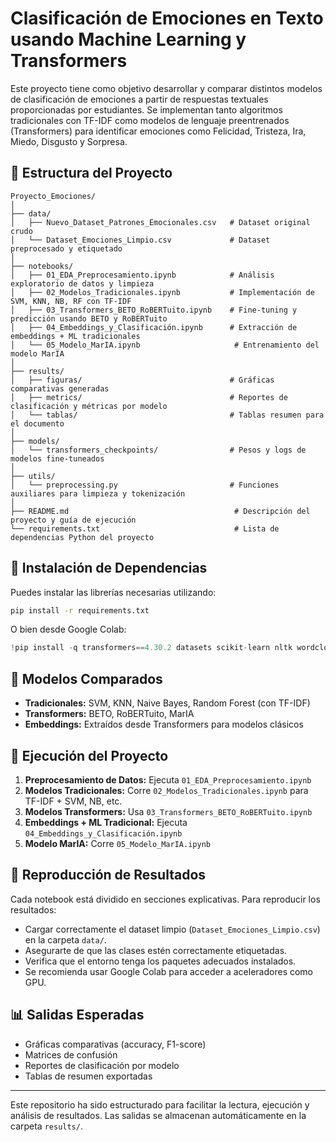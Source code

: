 
# Clasificación de Emociones en Texto usando Machine Learning y Transformers

Este proyecto tiene como objetivo desarrollar y comparar distintos modelos de clasificación de emociones a partir de respuestas textuales proporcionadas por estudiantes. Se implementan tanto algoritmos tradicionales con TF-IDF como modelos de lenguaje preentrenados (Transformers) para identificar emociones como Felicidad, Tristeza, Ira, Miedo, Disgusto y Sorpresa.

## 📁 Estructura del Proyecto

```
Proyecto_Emociones/
│
├── data/
│   ├── Nuevo_Dataset_Patrones_Emocionales.csv   # Dataset original crudo
│   └── Dataset_Emociones_Limpio.csv             # Dataset preprocesado y etiquetado
│
├── notebooks/
│   ├── 01_EDA_Preprocesamiento.ipynb            # Análisis exploratorio de datos y limpieza
│   ├── 02_Modelos_Tradicionales.ipynb           # Implementación de SVM, KNN, NB, RF con TF-IDF
│   ├── 03_Transformers_BETO_RoBERTuito.ipynb    # Fine-tuning y predicción usando BETO y RoBERTuito
│   ├── 04_Embeddings_y_Clasificación.ipynb      # Extracción de embeddings + ML tradicionales
│   └── 05_Modelo_MarIA.ipynb                     # Entrenamiento del modelo MarIA
│
├── results/
│   ├── figuras/                                 # Gráficas comparativas generadas
│   ├── metrics/                                 # Reportes de clasificación y métricas por modelo
│   └── tablas/                                  # Tablas resumen para el documento
│
├── models/
│   └── transformers_checkpoints/                # Pesos y logs de modelos fine-tuneados
│
├── utils/
│   └── preprocessing.py                         # Funciones auxiliares para limpieza y tokenización
│
├── README.md                                     # Descripción del proyecto y guía de ejecución
└── requirements.txt                              # Lista de dependencias Python del proyecto
```

## 🔧 Instalación de Dependencias

Puedes instalar las librerías necesarias utilizando:

```bash
pip install -r requirements.txt
```

O bien desde Google Colab:

```python
!pip install -q transformers==4.30.2 datasets scikit-learn nltk wordcloud
```

## 📌 Modelos Comparados

- **Tradicionales:** SVM, KNN, Naive Bayes, Random Forest (con TF-IDF)
- **Transformers:** BETO, RoBERTuito, MarIA
- **Embeddings:** Extraídos desde Transformers para modelos clásicos

## 🚀 Ejecución del Proyecto

1. **Preprocesamiento de Datos:** Ejecuta `01_EDA_Preprocesamiento.ipynb`
2. **Modelos Tradicionales:** Corre `02_Modelos_Tradicionales.ipynb` para TF-IDF + SVM, NB, etc.
3. **Modelos Transformers:** Usa `03_Transformers_BETO_RoBERTuito.ipynb`
4. **Embeddings + ML Tradicional:** Ejecuta `04_Embeddings_y_Clasificación.ipynb`
5. **Modelo MarIA:** Corre `05_Modelo_MarIA.ipynb`

## 🧠 Reproducción de Resultados

Cada notebook está dividido en secciones explicativas. Para reproducir los resultados:

- Cargar correctamente el dataset limpio (`Dataset_Emociones_Limpio.csv`) en la carpeta `data/`.
- Asegurarte de que las clases estén correctamente etiquetadas.
- Verifica que el entorno tenga los paquetes adecuados instalados.
- Se recomienda usar Google Colab para acceder a aceleradores como GPU.

## 📊 Salidas Esperadas

- Gráficas comparativas (accuracy, F1-score)
- Matrices de confusión
- Reportes de clasificación por modelo
- Tablas de resumen exportadas

---

Este repositorio ha sido estructurado para facilitar la lectura, ejecución y análisis de resultados. Las salidas se almacenan automáticamente en la carpeta `results/`.

